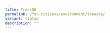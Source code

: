 ```yaml
---
title: TreesSG
permalink: /for-citizens/environment/treessg/
variant: tiptap
description: ""
---
```

